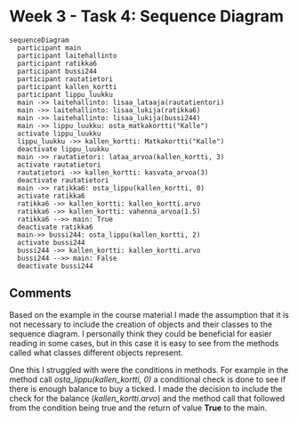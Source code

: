 # Week 3 - Task 4: Sequence Diagram

```mermaid
sequenceDiagram
  participant main
  participant laitehallinto
  participant ratikka6
  participant bussi244
  participant rautatietori
  participant kallen_kortti
  participant lippu_luukku
  main ->> laitehallinto: lisaa_lataaja(rautatientori)
  main ->> laitehallinto: lisaa_lukija(ratikka6)
  main ->> laitehallinto: lisaa_lukija(bussi244)
  main ->> lippu_luukku: osta_matkakortti("Kalle")
  activate lippu_luukku
  lippu_luukku ->> kallen_kortti: Matkakortti("Kalle")
  deactivate lippu_luukku
  main ->> rautatietori: lataa_arvoa(kallen_kortti, 3)
  activate rautatietori
  rautatietori ->> kallen_kortti: kasvata_arvoa(3)
  deactivate rautatietori
  main ->> ratikka6: osta_lippu(kallen_kortti, 0)
  activate ratikka6
  ratikka6 ->> kallen_kortti: kallen_kortti.arvo
  ratikka6 ->> kallen_kortti: vahenna_arvoa(1.5)
  ratikka6 -->> main: True
  deactivate ratikka6
  main->> bussi244: osta_lippu(kallen_kortti, 2)
  activate bussi244
  bussi244 ->> kallen_kortti: kallen_kortti.arvo
  bussi244 -->> main: False
  deactivate bussi244
```

## Comments
Based on the example in the course material I made the assumption that it is not necessary to include the creation of objects and their classes to the sequence diagram. I personally think they could be beneficial for easier reading in some cases, but in this case it is easy to see from the methods called what classes different objects represent. 

One this I struggled with were the conditions in methods. For example in the method call *osta_lippu(kallen_kortti, 0)* a conditional check is done to see if there is enough balance to buy a ticked. I made the decision to include the check for the balance (*kallen_kortti.arvo*) and the method call that followed from the condition being true and the return of value **True** to the main.
